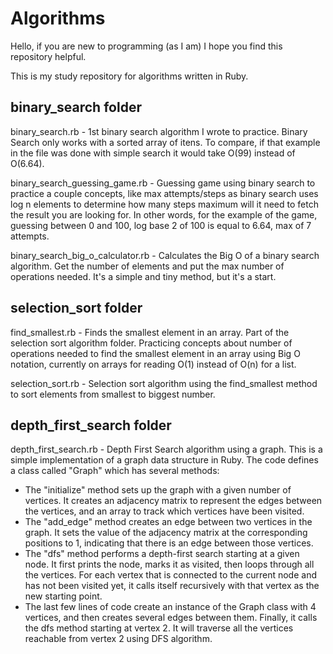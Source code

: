 # Algorithms

Hello, if you are new to programming (as I am) I hope you find this repository helpful.

This is my study repository for algorithms written in Ruby.

## binary_search folder

binary_search.rb - 1st binary search algorithm I wrote to practice. Binary Search only works with a sorted array of itens. To compare, if that example in the file was done with simple search it would take O(99) instead of O(6.64).

binary_search_guessing_game.rb - Guessing game using binary search to practice a couple concepts, like max attempts/steps as binary search uses log n elements to determine how many steps maximum will it need to fetch the result you are looking for. In other words, for the example of the game, guessing between 0 and 100, log base 2 of 100 is equal to 6.64, max of 7 attempts. 

binary_search_big_o_calculator.rb - Calculates the Big O of a binary search algorithm. Get the number of elements and put the max number of operations needed. It's a simple and tiny method, but it's a start.

## selection_sort folder

find_smallest.rb - Finds the smallest element in an array. Part of the selection sort algorithm folder. Practicing concepts about number of operations needed to find the smallest element in an array using Big O notation, currently on arrays for reading O(1) instead of O(n) for a list. 

selection_sort.rb - Selection sort algorithm using the find_smallest method to sort elements from smallest to biggest number.

## depth_first_search folder

depth_first_search.rb - Depth First Search algorithm using a graph. This is a simple implementation of a graph data structure in Ruby. The code defines a class called "Graph" which has several methods:

- The "initialize" method sets up the graph with a given number of vertices. It creates an adjacency matrix to represent the edges between the vertices, and an array to track which vertices have been visited.
- The "add_edge" method creates an edge between two vertices in the graph. It sets the value of the adjacency matrix at the corresponding positions to 1, indicating that there is an edge between those vertices.
- The "dfs" method performs a depth-first search starting at a given node. It first prints the node, marks it as visited, then loops through all the vertices. For each vertex that is connected to the current node and has not been visited yet, it calls itself recursively with that vertex as the new starting point.
- The last few lines of code create an instance of the Graph class with 4 vertices, and then creates several edges between them. Finally, it calls the dfs method starting at vertex 2.
It will traverse all the vertices reachable from vertex 2 using DFS algorithm.